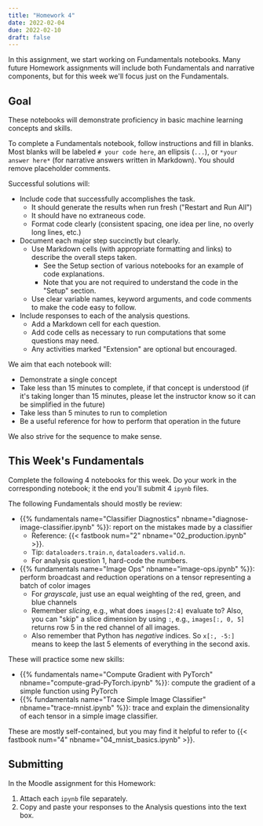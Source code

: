 ```yaml
---
title: "Homework 4"
date: 2022-02-04
due: 2022-02-10
draft: false
---
```


In this assignment, we start working on Fundamentals notebooks. Many future Homework assignments will include both Fundamentals and narrative components, but for this week we'll focus just on the Fundamentals.

## Goal

These notebooks will demonstrate proficiency in basic machine learning concepts and skills.

To complete a Fundamentals notebook, follow instructions and fill in blanks. Most blanks will be labeled `# your code here`, an ellipsis (`...`), or `*your answer here*` (for narrative answers written in Markdown). You should remove placeholder comments.

Successful solutions will:

- Include code that successfully accomplishes the task.
  - It should generate the results when run fresh ("Restart and Run All")
  - It should have no extraneous code.
  - Format code clearly (consistent spacing, one idea per line, no overly long lines, etc.)
- Document each major step succinctly but clearly.
  - Use Markdown cells (with appropriate formatting and links) to describe the overall steps taken.
    - See the Setup section of various notebooks for an example of code explanations.
    - Note that you are not required to understand the code in the "Setup" section.
  - Use clear variable names, keyword arguments, and code comments to make the code easy to follow.
- Include responses to each of the analysis questions.
  - Add a Markdown cell for each question.
  - Add code cells as necessary to run computations that some questions may need.
  - Any activities marked "Extension" are optional but encouraged.

We aim that each notebook will:

- Demonstrate a single concept
- Take less than 15 minutes to complete, if that concept is understood (if it's taking longer than 15 minutes, please let the instructor know so it can be simplified in the future)
- Take less than 5 minutes to run to completion
- Be a useful reference for how to perform that operation in the future

We also strive for the sequence to make sense.

## This Week's Fundamentals

Complete the following 4 notebooks for this week. Do your work in the corresponding notebook; it the end you'll submit 4 `ipynb` files.

The following Fundamentals should mostly be review:

- {{% fundamentals name="Classifier Diagnostics" nbname="diagnose-image-classifier.ipynb" %}}: report on the mistakes made by a classifier
  - Reference: {{< fastbook num="2" nbname="02_production.ipynb" >}}.
  - Tip: `dataloaders.train.n`, `dataloaders.valid.n`.
  - For analysis question 1, hard-code the numbers.
- {{% fundamentals name="Image Ops" nbname="image-ops.ipynb" %}}: perform broadcast and reduction operations on a tensor representing a batch of color images
  - For *grayscale*, just use an equal weighting of the red, green, and blue channels
  - Remember *slicing*, e.g., what does `images[2:4]` evaluate to? Also, you can "skip" a slice dimension by using `:`, e.g., `images[:, 0, 5]` returns row 5 in the red channel of all images.
  - Also remember that Python has *negative* indices. So `x[:, -5:]` means to keep the last 5 elements of everything in the second axis.

These will practice some new skills:

- {{% fundamentals name="Compute Gradient with PyTorch" nbname="compute-grad-PyTorch.ipynb" %}}: compute the gradient of a simple function using PyTorch
- {{% fundamentals name="Trace Simple Image Classifier" nbname="trace-mnist.ipynb" %}}: trace and explain the dimensionality of each tensor in a simple image classifier.

These are mostly self-contained, but you may find it helpful to refer to {{< fastbook num="4" nbname="04_mnist_basics.ipynb" >}}.

## Submitting

In the Moodle assignment for this Homework:

1. Attach each `ipynb` file separately.
2. Copy and paste your responses to the Analysis questions into the text box.

<!-- New:

- Fit single linear regression using PyTorch -->

<!-- - Repeat Lab 4 but using backprop
  - manual
  - PyTorch's
  - Use MAE instead
- Extend to basis functions -->
